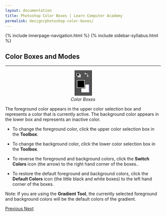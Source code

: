 ```yaml
---
layout: documentation
title: Photoshop Color Boxes | Learn Computer Academy
permalink: design/photoshop-color-boxes/
---
```

<div class="loader">
{% include innerpage-navigation.html %}
{% include sidebar-syllabus.html %}
 <div class="page-content">
  <div class="content-wrapper">
   <div class="row">
    <div class="col-md-9 content">
     <!-- Your content goes started here -->
     <div class="doc-content">
      <h2>Color Boxes and Modes</h2>
      <hr>
      <div class="row">
       <div class="col-md-2">
        <div class="img-block" style="text-align: center;">
         <img src="{{ site.baseurl }}/../assets/img/color-boxes-modes.png" alt="Color Boxes and Modes" class="img-fluid">
         <span style="display: block;">
          <i>Color Boxes</i>
         </span>
        </div>
       </div>
       <div class="col-md-10">
        <div class="text-block">
         <p>The foreground color appears in the upper color selection box and represents a color that is currently active. The background color appears in the lower box and represents an inactive color.</p>
         <ul>
          <li>
           <p>To change the foreground color, click the upper color selection box in the <b>Toolbox</b>. </p>
          </li>
          <li>
           <p>To change the background color, click the lower color selection box in the <b>Toolbox</b>. </p>
          </li>
          <li>
           <p>To reverse the foreground and background colors, click the <b>Switch Colors</b> icon (the arrow) to the right hand corner of the boxes.. </p>
          </li>
          <li>
           <p>To restore the default foreground and background colors, click the <b>Default Colors</b> icon (the little black and white boxes) to the left hand corner of the boxes. </p>
          </li>
         </ul>
         <p class="note">Note: If you are using the <b>Gradient Tool</b>, the currently selected foreground and background colors will be the default colors of the gradient. </p>
        </div>
       </div>
      </div>
     </div>
     <!-- /.Your content goes ends here -->
     <div class="footer-btn d-flex justify-content-between">
      <a href="/design/photoshop-additional-tools" class="btn">
       <i class="fas fa-arrow-circle-left"></i>Previous </a>
      <a href="/design/photoshop-layers" class="btn">Next <i class="fas fa-arrow-circle-right"></i>
      </a>
     </div>
     <!-- /.End of footer button -->
    </div>
    <!-- Right Sidebar Start--> <?php include '../../includes/right-sidebar-innerpage.php'; ?>
    <!-- Right-Sidebar End -->
   </div>
  </div>
